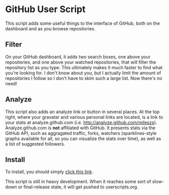 # GitHub User Script

This script adds some useful things to the interface of GitHub, both on the dashboard and as you browse repositories.

## Filter

On your GitHub dashboard, it adds two search boxes, one above your repositories, and one above your watched repositories, that will filter the repository list as you type.  This ultimately makes it much faster to find what you're looking for.  I don't know about you, but I actually limit the amount of repositories I follow so I don't have to skim such a large list.  Now there's no need!

## Analyze

This script also adds an analyze link or button in several places.  At the top right, where your gravatar and various personal links are located, is a link to your stats at analyze.github.com (i.e. http://analyze.github.com/mileszs).  Analyze.github.com is **not** affiliated with GitHub.  It presents stats via the GitHub API, such as aggragated traffic, forks, watchers (sparklines-style graphs available for all, so you can visualize the stats over time), as well as a list of suggested followers.

## Install

To install, you should simply [click this link](http://cloud.github.com/downloads/kristopher/github_greasemonkey/github_greasemonkey.user.js).

This script is still in heavy development.  When it reaches some sort of slow-down or final-release state, it will get pushed to userscripts.org.
